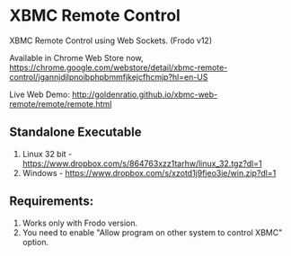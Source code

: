 XBMC Remote Control
===================

XBMC Remote Control using Web Sockets. (Frodo v12)

Available in Chrome Web Store now, https://chrome.google.com/webstore/detail/xbmc-remote-control/jgannjdjlpnoibphpbmmfjkejcfhcmjp?hl=en-US

Live Web Demo: http://goldenratio.github.io/xbmc-web-remote/remote/remote.html

**Standalone Executable**
-------------------------

1. Linux 32 bit - https://www.dropbox.com/s/864763xzz1tarhw/linux_32.tgz?dl=1
2. Windows - https://www.dropbox.com/s/xzotd1j9fjeo3ie/win.zip?dl=1


**Requirements**:
----------------
1. Works only with Frodo version.
2. You need to enable "Allow program on other system to control XBMC" option.


